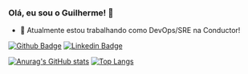 ### Olá, eu sou o Guilherme! 👋

- 🔭 Atualmente estou trabalhando como DevOps/SRE na Conductor!

[![Github Badge](https://img.shields.io/badge/-Github-000?style=flat-square&logo=Github&logoColor=white&link=https://github.com/GuilhermeMRodrigues)](https://github.com/GuilhermeMRodrigues)
[![Linkedin Badge](https://img.shields.io/badge/-LinkedIn-blue?style=flat-square&logo=Linkedin&logoColor=white&link=https://www.linkedin.com/in/guilherme-moreira-098027118/)](https://www.linkedin.com/in/guilherme-moreira-098027118/)

[![Anurag's GitHub stats](https://github-readme-stats.vercel.app/api?username=GuilhermeMRodrigues)](https://github.com/GuilhermeMRodrigues/github-readme-stats)
[![Top Langs](https://github-readme-stats.vercel.app/api/top-langs/?username=GuilhermeMRodrigues)](https://github.com/GuilhermeMRodrigues/github-readme-stats)
<!--
**GuilhermeMRodrigues/GuilhermeMRodrigues** is a ✨ _special_ ✨ repository because its `README.md` (this file) appears on your GitHub profile.

Here are some ideas to get you started:

- 🔭 I’m currently working on ...
- 🌱 I’m currently learning ...
- 👯 I’m looking to collaborate on ...
- 🤔 I’m looking for help with ...
- 💬 Ask me about ...
- 📫 How to reach me: ...
- 😄 Pronouns: ...
- ⚡ Fun fact: ...
-->
